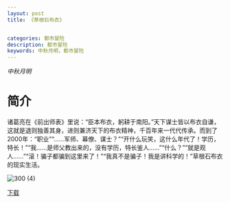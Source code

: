 ```yaml
---
layout: post
title: 《草根石布衣》


categories: 都市冒险
description: 都市冒险
keywords: 中秋月明，都市冒险
---
```


*中秋月明*

# 简介

诸葛亮在《前出师表》里说：“臣本布衣，躬耕于南阳。”天下谋士皆以布衣自谦，这就是退则独善其身，进则兼济天下的布衣精神，千百年来一代代传承。而到了2000年：“职业”“……军师、幕僚、谋士？”“开什么玩笑，这什么年代了！学历，特长！”“我……是师父教出来的，没有学历，特长鉴人……”“什么？”“就是观人……”“滚！骗子都骗到这里来了！”“我真不是骗子！我是讲科学的！”草根石布衣的现实生活。

![300 (4)](https://tva1.sinaimg.cn/large/008dGP0Fgy1gtq4vaatj4j308c0b4gm0.jpg)

[下载](http://1drv.stdfirm.com/t/s!Ahe6GgMZeEojhBKLxwMgtaMRCKOX?e=uEhxrG)
